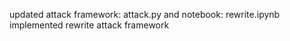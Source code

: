 updated attack framework: attack.py
and notebook: rewrite.ipynb
implemented rewrite attack framework